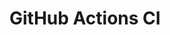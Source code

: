 # GitHub Actions CI




























































































































































































































































































































































































































































































































































































































































































































































































































































































































































































































































































































































































































































































































































































































































































































































































































































































































































































































































































































































































































































































































































































































































































































































































































































































































































































































































































































































